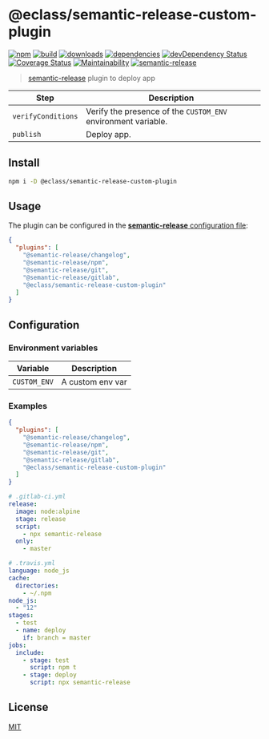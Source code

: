 # @eclass/semantic-release-custom-plugin

[![npm](https://img.shields.io/npm/v/@eclass/semantic-release-custom-plugin.svg)](https://www.npmjs.com/package/@eclass/semantic-release-custom-plugin)
[![build](https://img.shields.io/travis/eclass/semantic-release-custom-plugin.svg)](https://travis-ci.org/eclass/semantic-release-custom-plugin)
[![downloads](https://img.shields.io/npm/dt/@eclass/semantic-release-custom-plugin.svg)](https://www.npmjs.com/package/@eclass/semantic-release-custom-plugin)
[![dependencies](https://img.shields.io/david/eclass/semantic-release-custom-plugin.svg)](https://david-dm.org/eclass/semantic-release-custom-plugin)
[![devDependency Status](https://img.shields.io/david/dev/eclass/semantic-release-custom-plugin.svg)](https://david-dm.org/eclass/semantic-release-custom-plugin#info=devDependencies)
[![Coverage Status](https://coveralls.io/repos/github/eclass/semantic-release-custom-plugin/badge.svg?branch=master)](https://coveralls.io/github/eclass/semantic-release-custom-plugin?branch=master)
[![Maintainability](https://api.codeclimate.com/v1/badges/f84f0bcb39c9a5c5fb99/maintainability)](https://codeclimate.com/github/eclass/semantic-release-custom-plugin/maintainability)
[![semantic-release](https://img.shields.io/badge/%20%20%F0%9F%93%A6%F0%9F%9A%80-semantic--release-e10079.svg)](https://github.com/semantic-release/semantic-release)

> [semantic-release](https://github.com/semantic-release/semantic-release) plugin to deploy app

| Step               | Description                                                                                 |
|--------------------|---------------------------------------------------------------------------------------------|
| `verifyConditions` | Verify the presence of the `CUSTOM_ENV` environment variable. |
| `publish`          | Deploy app.                                                                   |

## Install

```bash
npm i -D @eclass/semantic-release-custom-plugin
```

## Usage

The plugin can be configured in the [**semantic-release** configuration file](https://github.com/semantic-release/semantic-release/blob/caribou/docs/usage/configuration.md#configuration):

```json
{
  "plugins": [
    "@semantic-release/changelog",
    "@semantic-release/npm",
    "@semantic-release/git",
    "@semantic-release/gitlab",
    "@eclass/semantic-release-custom-plugin"
  ]
}
```

## Configuration

### Environment variables

| Variable             | Description                                                       |
| -------------------- | ----------------------------------------------------------------- |
| `CUSTOM_ENV` | A custom env var |

### Examples

```json
{
  "plugins": [
    "@semantic-release/changelog",
    "@semantic-release/npm",
    "@semantic-release/git",
    "@semantic-release/gitlab",
    "@eclass/semantic-release-custom-plugin"
  ]
}
```

```yml
# .gitlab-ci.yml
release:
  image: node:alpine
  stage: release
  script:
    - npx semantic-release
  only:
    - master
```

```yml
# .travis.yml
language: node_js
cache:
  directories:
    - ~/.npm
node_js:
  - "12"
stages:
  - test
  - name: deploy
    if: branch = master
jobs:
  include:
    - stage: test
      script: npm t
    - stage: deploy
      script: npx semantic-release

```

## License

[MIT](https://tldrlegal.com/license/mit-license)
